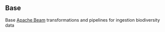 ## Base

Base [Apache Beam](https://beam.apache.org/get-started/beam-overview/) transformations and pipelines for ingestion biodiversity data